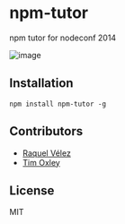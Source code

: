 # npm-tutor

npm tutor for nodeconf 2014

![image](https://cloud.githubusercontent.com/assets/43438/3476416/39341568-02ff-11e4-9166-8de4ea3e1f8b.png)

## Installation

```
npm install npm-tutor -g
```

## Contributors

* [Raquel Vélez](https://github.com/rockbot)
* [Tim Oxley](https://github.com/timoxley)

## License

MIT
